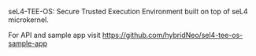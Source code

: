 seL4-TEE-OS:
Secure Trusted Execution Environment built on top of seL4 microkernel.

For API and sample app visit
https://github.com/hybridNeo/sel4-tee-os-sample-app
